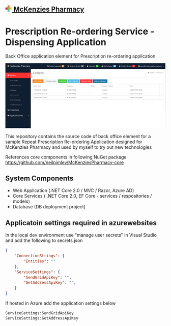 <a href="http://mckenziespharmacy.azurewebsites.net/">
    <h2>
        <img src="https://github.com/neilpimley/McKenziesPharmacy-ui/raw/master/src/assets/images/cross.png" height="20" />
    McKenzies Pharmacy</h2>
</a>

Prescription Re-ordering Service - Dispensing Application
=========================================================

Back Office application element for Prescription re-ordering application

![alt text](https://github.com/neilpimley/McKenziesPharmacy-dispensing/blob/master/screenshot.PNG)


This repository contains the source code of back office element for a sample Repeat Prescription Re-ordering Application designed for McKenzies Pharmacy and used by myself to try out new technologies

References core components in following NuGet package
https://github.com/neilpimley/McKenziesPharmacy-core


## System Components

- Web Application (.NET Core 2.0 / MVC / Razor, Azure AD)
- Core Services ( .NET Core 2.0, EF Core - services / respositories / models)
- Database (DB deployment project)

## Applicatoin settings required in azurewebsites

In the local dev environment use "manage user secrets" in Visual Studio and add the following to secrets.json
```json
{
    "ConnectionStrings": {
        "Entities": ""
    },
    "ServiceSettings": {
        "SendGridApiKey": "",
        "GetAddressApiKey": "",
    }
}
```

If hosted in Azure add the application settings below
```
ServiceSettings:SendGridApiKey
ServiceSettings:GetAddressApiKey
```



